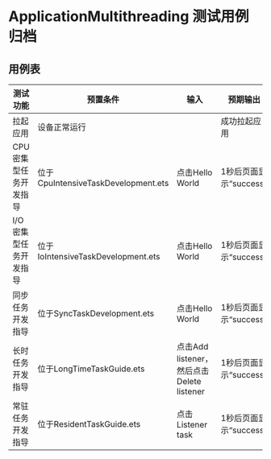 # ApplicationMultithreading 测试用例归档

## 用例表

| 测试功能              | 预置条件                            | 输入                                      | 预期输出               | 是否自动 | 测试结果 |
| --------------------- | ----------------------------------- | ----------------------------------------- | ---------------------- | -------- | -------- |
| 拉起应用              | 设备正常运行                        |                                           | 成功拉起应用           | 是       | Pass     |
| CPU密集型任务开发指导 | 位于CpuIntensiveTaskDevelopment.ets | 点击Hello World                           | 1秒后页面显示“success” | 是       | Pass     |
| I/O密集型任务开发指导 | 位于IoIntensiveTaskDevelopment.ets  | 点击Hello World                           | 1秒后页面显示“success” | 是       | Pass     |
| 同步任务开发指导      | 位于SyncTaskDevelopment.ets         | 点击Hello World                           | 1秒后页面显示“success” | 是       | Pass     |
| 长时任务开发指导      | 位于LongTimeTaskGuide.ets           | 点击Add listener，然后点击Delete listener | 1秒后页面显示“success” | Pass     | Pass     |
| 常驻任务开发指导      | 位于ResidentTaskGuide.ets           | 点击Listener task                         | 1秒后页面显示“success” | Pass     | Pass     |